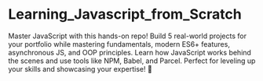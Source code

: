 # Learning_Javascript_from_Scratch
Master JavaScript with this hands-on repo! Build 5 real-world projects for your portfolio while mastering fundamentals, modern ES6+ features, asynchronous JS, and OOP principles. Learn how JavaScript works behind the scenes and use tools like NPM, Babel, and Parcel. Perfect for leveling up your skills and showcasing your expertise! 🚀
